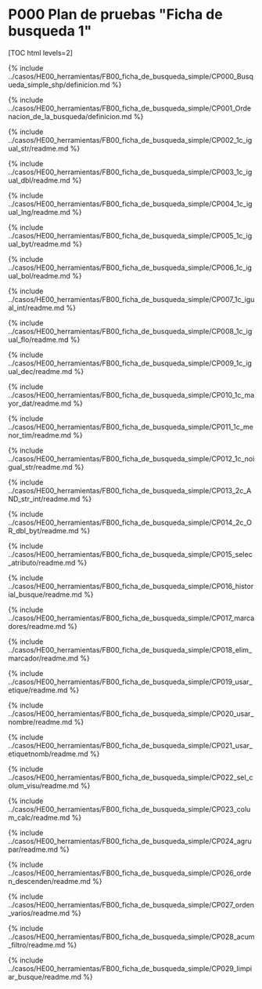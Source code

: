 
# P000 Plan de pruebas "Ficha de busqueda 1"

[TOC html levels=2]

{% include ../casos/HE00_herramientas/FB00_ficha_de_busqueda_simple/CP000_Busqueda_simple_shp/definicion.md %}

{% include ../casos/HE00_herramientas/FB00_ficha_de_busqueda_simple/CP001_Ordenacion_de_la_busqueda/definicion.md %}

{% include ../casos/HE00_herramientas/FB00_ficha_de_busqueda_simple/CP002_1c_igual_str/readme.md %}

{% include ../casos/HE00_herramientas/FB00_ficha_de_busqueda_simple/CP003_1c_igual_dbl/readme.md %}

{% include ../casos/HE00_herramientas/FB00_ficha_de_busqueda_simple/CP004_1c_igual_lng/readme.md %}

{% include ../casos/HE00_herramientas/FB00_ficha_de_busqueda_simple/CP005_1c_igual_byt/readme.md %}

{% include ../casos/HE00_herramientas/FB00_ficha_de_busqueda_simple/CP006_1c_igual_bol/readme.md %}

{% include ../casos/HE00_herramientas/FB00_ficha_de_busqueda_simple/CP007_1c_igual_int/readme.md %}

{% include ../casos/HE00_herramientas/FB00_ficha_de_busqueda_simple/CP008_1c_igual_flo/readme.md %}

{% include ../casos/HE00_herramientas/FB00_ficha_de_busqueda_simple/CP009_1c_igual_dec/readme.md %}

{% include ../casos/HE00_herramientas/FB00_ficha_de_busqueda_simple/CP010_1c_mayor_dat/readme.md %}

{% include ../casos/HE00_herramientas/FB00_ficha_de_busqueda_simple/CP011_1c_menor_tim/readme.md %}

{% include ../casos/HE00_herramientas/FB00_ficha_de_busqueda_simple/CP012_1c_noigual_str/readme.md %}

{% include ../casos/HE00_herramientas/FB00_ficha_de_busqueda_simple/CP013_2c_AND_str_int/readme.md %}

{% include ../casos/HE00_herramientas/FB00_ficha_de_busqueda_simple/CP014_2c_OR_dbl_byt/readme.md %}

{% include ../casos/HE00_herramientas/FB00_ficha_de_busqueda_simple/CP015_selec_atributo/readme.md %}

{% include ../casos/HE00_herramientas/FB00_ficha_de_busqueda_simple/CP016_historial_busque/readme.md %}

{% include ../casos/HE00_herramientas/FB00_ficha_de_busqueda_simple/CP017_marcadores/readme.md %}

{% include ../casos/HE00_herramientas/FB00_ficha_de_busqueda_simple/CP018_elim_marcador/readme.md %}

{% include ../casos/HE00_herramientas/FB00_ficha_de_busqueda_simple/CP019_usar_etique/readme.md %}

{% include ../casos/HE00_herramientas/FB00_ficha_de_busqueda_simple/CP020_usar_nombre/readme.md %}

{% include ../casos/HE00_herramientas/FB00_ficha_de_busqueda_simple/CP021_usar_etiquetnomb/readme.md %}

{% include ../casos/HE00_herramientas/FB00_ficha_de_busqueda_simple/CP022_sel_colum_visu/readme.md %}

{% include ../casos/HE00_herramientas/FB00_ficha_de_busqueda_simple/CP023_colum_calc/readme.md %}

{% include ../casos/HE00_herramientas/FB00_ficha_de_busqueda_simple/CP024_agrupar/readme.md %}

{% include ../casos/HE00_herramientas/FB00_ficha_de_busqueda_simple/CP026_orden_descenden/readme.md %}

{% include ../casos/HE00_herramientas/FB00_ficha_de_busqueda_simple/CP027_orden_varios/readme.md %}

{% include ../casos/HE00_herramientas/FB00_ficha_de_busqueda_simple/CP028_acum_filtro/readme.md %}

{% include ../casos/HE00_herramientas/FB00_ficha_de_busqueda_simple/CP029_limpiar_busque/readme.md %}
